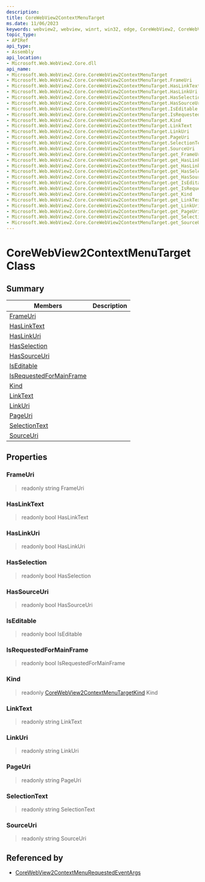 ```yaml
---
description: 
title: CoreWebView2ContextMenuTarget
ms.date: 11/06/2023
keywords: webview2, webview, winrt, win32, edge, CoreWebView2, CoreWebView2Controller, browser control, edge html, CoreWebView2ContextMenuTarget
topic_type:
- APIRef
api_type:
- Assembly
api_location:
- Microsoft.Web.WebView2.Core.dll
api_name:
- Microsoft.Web.WebView2.Core.CoreWebView2ContextMenuTarget
- Microsoft.Web.WebView2.Core.CoreWebView2ContextMenuTarget.FrameUri
- Microsoft.Web.WebView2.Core.CoreWebView2ContextMenuTarget.HasLinkText
- Microsoft.Web.WebView2.Core.CoreWebView2ContextMenuTarget.HasLinkUri
- Microsoft.Web.WebView2.Core.CoreWebView2ContextMenuTarget.HasSelection
- Microsoft.Web.WebView2.Core.CoreWebView2ContextMenuTarget.HasSourceUri
- Microsoft.Web.WebView2.Core.CoreWebView2ContextMenuTarget.IsEditable
- Microsoft.Web.WebView2.Core.CoreWebView2ContextMenuTarget.IsRequestedForMainFrame
- Microsoft.Web.WebView2.Core.CoreWebView2ContextMenuTarget.Kind
- Microsoft.Web.WebView2.Core.CoreWebView2ContextMenuTarget.LinkText
- Microsoft.Web.WebView2.Core.CoreWebView2ContextMenuTarget.LinkUri
- Microsoft.Web.WebView2.Core.CoreWebView2ContextMenuTarget.PageUri
- Microsoft.Web.WebView2.Core.CoreWebView2ContextMenuTarget.SelectionText
- Microsoft.Web.WebView2.Core.CoreWebView2ContextMenuTarget.SourceUri
- Microsoft.Web.WebView2.Core.CoreWebView2ContextMenuTarget.get_FrameUri
- Microsoft.Web.WebView2.Core.CoreWebView2ContextMenuTarget.get_HasLinkText
- Microsoft.Web.WebView2.Core.CoreWebView2ContextMenuTarget.get_HasLinkUri
- Microsoft.Web.WebView2.Core.CoreWebView2ContextMenuTarget.get_HasSelection
- Microsoft.Web.WebView2.Core.CoreWebView2ContextMenuTarget.get_HasSourceUri
- Microsoft.Web.WebView2.Core.CoreWebView2ContextMenuTarget.get_IsEditable
- Microsoft.Web.WebView2.Core.CoreWebView2ContextMenuTarget.get_IsRequestedForMainFrame
- Microsoft.Web.WebView2.Core.CoreWebView2ContextMenuTarget.get_Kind
- Microsoft.Web.WebView2.Core.CoreWebView2ContextMenuTarget.get_LinkText
- Microsoft.Web.WebView2.Core.CoreWebView2ContextMenuTarget.get_LinkUri
- Microsoft.Web.WebView2.Core.CoreWebView2ContextMenuTarget.get_PageUri
- Microsoft.Web.WebView2.Core.CoreWebView2ContextMenuTarget.get_SelectionText
- Microsoft.Web.WebView2.Core.CoreWebView2ContextMenuTarget.get_SourceUri
---
```


# CoreWebView2ContextMenuTarget Class



## Summary

Members|Description
--|--
[FrameUri](#frameuri) | 
[HasLinkText](#haslinktext) | 
[HasLinkUri](#haslinkuri) | 
[HasSelection](#hasselection) | 
[HasSourceUri](#hassourceuri) | 
[IsEditable](#iseditable) | 
[IsRequestedForMainFrame](#isrequestedformainframe) | 
[Kind](#kind) | 
[LinkText](#linktext) | 
[LinkUri](#linkuri) | 
[PageUri](#pageuri) | 
[SelectionText](#selectiontext) | 
[SourceUri](#sourceuri) | 

## Properties

### FrameUri

> readonly  string FrameUri

### HasLinkText

> readonly  bool HasLinkText

### HasLinkUri

> readonly  bool HasLinkUri

### HasSelection

> readonly  bool HasSelection

### HasSourceUri

> readonly  bool HasSourceUri

### IsEditable

> readonly  bool IsEditable

### IsRequestedForMainFrame

> readonly  bool IsRequestedForMainFrame

### Kind

> readonly  [CoreWebView2ContextMenuTargetKind](corewebview2contextmenutargetkind.md) Kind

### LinkText

> readonly  string LinkText

### LinkUri

> readonly  string LinkUri

### PageUri

> readonly  string PageUri

### SelectionText

> readonly  string SelectionText

### SourceUri

> readonly  string SourceUri






## Referenced by

- [CoreWebView2ContextMenuRequestedEventArgs](corewebview2contextmenurequestedeventargs.md)
